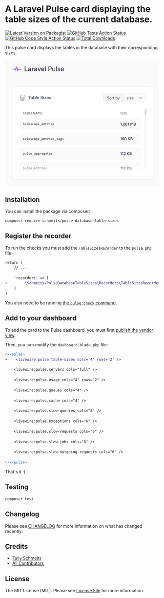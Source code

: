 # A Laravel Pulse card displaying the table sizes of the current database.

[![Latest Version on Packagist](https://img.shields.io/packagist/v/schmeits/pulse-database-table-sizes.svg?style=flat-square)](https://packagist.org/packages/schmeits/pulse-database-table-sizes)
[![GitHub Tests Action Status](https://img.shields.io/github/actions/workflow/status/schmeits/pulse-database-table-sizes/run-tests.yml?branch=main&label=tests&style=flat-square)](https://github.com/schmeits/pulse-database-table-sizes/actions?query=workflow%3Arun-tests+branch%3Amain)
[![GitHub Code Style Action Status](https://img.shields.io/github/actions/workflow/status/schmeits/pulse-database-table-sizes/fix-php-code-style-issues.yml?branch=main&label=code%20style&style=flat-square)](https://github.com/schmeits/pulse-database-table-sizes/actions?query=workflow%3A"Fix+PHP+code+style+issues"+branch%3Amain)
[![Total Downloads](https://img.shields.io/packagist/dt/schmeits/pulse-database-table-sizes.svg?style=flat-square)](https://packagist.org/packages/schmeits/pulse-database-table-sizes)

This pulse card displays the tables in the database with their corresponding sizes.

![example-screenshot.png](docs-assets%2Fscreenshots%2Fexample-screenshot.png)

## Installation

You can install the package via composer:

```bash
composer require schmeits/pulse-database-table-sizes
```

## Register the recorder

To run the checks you must add the `TableSizesRecorder` to the `pulse.php` file.

```diff
return [
    // ...
    
    'recorders' => [
+        \Schmeits\PulseDatabaseTableSizes\Recorders\TableSizesRecorder::class => [],
    ]
]
```

You also need to be running [the `pulse:check` command](https://laravel.com/docs/10.x/pulse#dashboard-cards).

## Add to your dashboard

To add the card to the Pulse dashboard, you must first [publish the vendor view](https://laravel.com/docs/10.x/pulse#dashboard-customization).

Then, you can modify the `dashboard.blade.php` file:

```diff
<x-pulse>
+    <livewire:pulse.table-sizes cols='4' rows='2' />

    <livewire:pulse.servers cols="full" />

    <livewire:pulse.usage cols="4" rows="2" />

    <livewire:pulse.queues cols="4" />

    <livewire:pulse.cache cols="4" />

    <livewire:pulse.slow-queries cols="8" />

    <livewire:pulse.exceptions cols="6" />

    <livewire:pulse.slow-requests cols="6" />

    <livewire:pulse.slow-jobs cols="6" />

    <livewire:pulse.slow-outgoing-requests cols="6" />

</x-pulse>
```

That's it :)

## Testing

```bash
composer test
```

## Changelog

Please see [CHANGELOG](CHANGELOG.md) for more information on what has changed recently.

## Credits

- [Tally Schmeits](https://github.com/schmeits)
- [All Contributors](../../contributors)

## License

The MIT License (MIT). Please see [License File](LICENSE.md) for more information.
